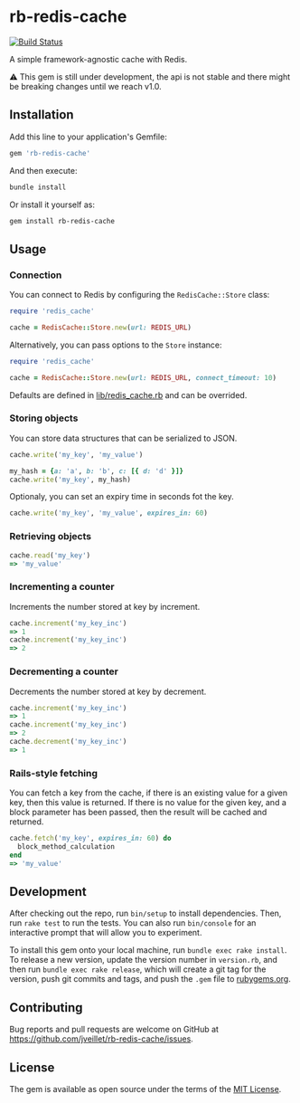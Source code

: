 # rb-redis-cache

[![Build Status](https://github.com/jveillet/rb-redis-cache/workflows/CI/badge.svg)](https://github.com/rb-redis-cache/actions)

A simple framework-agnostic cache with Redis.

⚠️ This gem is still under development, the api is not stable and there might be breaking changes until we reach v1.0.

## Installation

Add this line to your application's Gemfile:

```ruby
gem 'rb-redis-cache'
```

And then execute:

```bash
bundle install
```

Or install it yourself as:

```bash
gem install rb-redis-cache
```

## Usage

### Connection

You can connect to Redis by configuring the `RedisCache::Store` class:

```ruby
require 'redis_cache'

cache = RedisCache::Store.new(url: REDIS_URL)
```

Alternatively, you can pass options to the `Store` instance:

```ruby
require 'redis_cache'

cache = RedisCache::Store.new(url: REDIS_URL, connect_timeout: 10)
```

Defaults are defined in [lib/redis_cache.rb](lib/redis_cache.rb#L17) and can be overrided.

### Storing objects

You can store data structures that can be serialized to JSON.

```ruby
cache.write('my_key', 'my_value')
```

```ruby
my_hash = {a: 'a', b: 'b', c: [{ d: 'd' }]}
cache.write('my_key', my_hash)
```

Optionaly, you can set an expiry time in seconds fot the key.

```ruby
cache.write('my_key', 'my_value', expires_in: 60)
```

### Retrieving objects

```ruby
cache.read('my_key')
=> 'my_value'
```

### Incrementing a counter

Increments the number stored at key by increment.

```ruby
cache.increment('my_key_inc')
=> 1
cache.increment('my_key_inc')
=> 2
```

### Decrementing a counter

Decrements the number stored at key by decrement.

```ruby
cache.increment('my_key_inc')
=> 1
cache.increment('my_key_inc')
=> 2
cache.decrement('my_key_inc')
=> 1
```

### Rails-style fetching

You can fetch a key from the cache, if there is an existing value for a given key, then this value is returned.
If there is no value for the given key, and a block parameter has been passed, then the result will be cached and returned.

```ruby
cache.fetch('my_key', expires_in: 60) do
  block_method_calculation
end
=> 'my_value'
```

## Development

After checking out the repo, run `bin/setup` to install dependencies. Then, run `rake test` to run the tests. You can also run `bin/console` for an interactive prompt that will allow you to experiment.

To install this gem onto your local machine, run `bundle exec rake install`. To release a new version, update the version number in `version.rb`, and then run `bundle exec rake release`, which will create a git tag for the version, push git commits and tags, and push the `.gem` file to [rubygems.org](https://rubygems.org).

## Contributing

Bug reports and pull requests are welcome on GitHub at https://github.com/jveillet/rb-redis-cache/issues.

## License

The gem is available as open source under the terms of the [MIT License](https://opensource.org/licenses/MIT).
